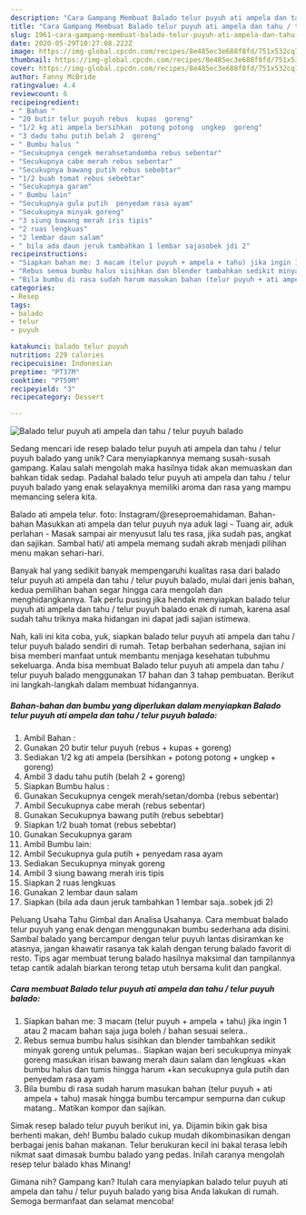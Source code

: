 ```yaml
---
description: "Cara Gampang Membuat Balado telur puyuh ati ampela dan tahu / telur puyuh balado Anti Gagal"
title: "Cara Gampang Membuat Balado telur puyuh ati ampela dan tahu / telur puyuh balado Anti Gagal"
slug: 1961-cara-gampang-membuat-balado-telur-puyuh-ati-ampela-dan-tahu-telur-puyuh-balado-anti-gagal
date: 2020-05-29T10:27:08.222Z
image: https://img-global.cpcdn.com/recipes/8e485ec3e688f8fd/751x532cq70/balado-telur-puyuh-ati-ampela-dan-tahu-telur-puyuh-balado-foto-resep-utama.jpg
thumbnail: https://img-global.cpcdn.com/recipes/8e485ec3e688f8fd/751x532cq70/balado-telur-puyuh-ati-ampela-dan-tahu-telur-puyuh-balado-foto-resep-utama.jpg
cover: https://img-global.cpcdn.com/recipes/8e485ec3e688f8fd/751x532cq70/balado-telur-puyuh-ati-ampela-dan-tahu-telur-puyuh-balado-foto-resep-utama.jpg
author: Fanny McBride
ratingvalue: 4.4
reviewcount: 6
recipeingredient:
- " Bahan "
- "20 butir telur puyuh rebus  kupas  goreng"
- "1/2 kg ati ampela bersihkan  potong potong  ungkep  goreng"
- "3 dadu tahu putih belah 2  goreng"
- " Bumbu halus "
- "Secukupnya cengek merahsetandomba rebus sebentar"
- "Secukupnya cabe merah rebus sebentar"
- "Secukupnya bawang putih rebus sebebtar"
- "1/2 buah tomat rebus sebebtar"
- "Secukupnya garam"
- " Bumbu lain"
- "Secukupnya gula putih  penyedam rasa ayam"
- "Secukupnya minyak goreng"
- "3 siung bawang merah iris tipis"
- "2 ruas lengkuas"
- "2 lembar daun salam"
- " bila ada daun jeruk tambahkan 1 lembar sajasobek jdi 2"
recipeinstructions:
- "Siapkan bahan me: 3 macam (telur puyuh + ampela + tahu) jika ingin 1 atau 2 macam bahan saja juga boleh / bahan sesuai selera.."
- "Rebus semua bumbu halus sisihkan dan blender tambahkan sedikit minyak goreng untuk pelumas.. Siapkan wajan beri secukupnya minyak goreng masukan irisan bawang merah daun salam dan lengkuas +kan bumbu halus dan tumis hingga harum +kan secukupnya gula putih dan penyedam rasa ayam"
- "Bila bumbu di rasa sudah harum masukan bahan (telur puyuh + ati ampela + tahu) masak hingga bumbu tercampur sempurna dan cukup matang.. Matikan kompor dan sajikan."
categories:
- Resep
tags:
- balado
- telur
- puyuh

katakunci: balado telur puyuh 
nutrition: 229 calories
recipecuisine: Indonesian
preptime: "PT37M"
cooktime: "PT59M"
recipeyield: "3"
recipecategory: Dessert

---
```



![Balado telur puyuh ati ampela dan tahu / telur puyuh balado](https://img-global.cpcdn.com/recipes/8e485ec3e688f8fd/751x532cq70/balado-telur-puyuh-ati-ampela-dan-tahu-telur-puyuh-balado-foto-resep-utama.jpg)

Sedang mencari ide resep balado telur puyuh ati ampela dan tahu / telur puyuh balado yang unik? Cara menyiapkannya memang susah-susah gampang. Kalau salah mengolah maka hasilnya tidak akan memuaskan dan bahkan tidak sedap. Padahal balado telur puyuh ati ampela dan tahu / telur puyuh balado yang enak selayaknya memiliki aroma dan rasa yang mampu memancing selera kita.

Balado ati ampela telur. foto: Instagram/@reseproemahidaman. Bahan-bahan Masukkan ati ampela dan telur puyuh nya aduk lagi - Tuang air, aduk perlahan - Masak sampai air menyusut lalu tes rasa, jika sudah pas, angkat dan sajikan. Sambal hati/ ati ampela memang sudah akrab menjadi pilihan menu makan sehari-hari.

Banyak hal yang sedikit banyak mempengaruhi kualitas rasa dari balado telur puyuh ati ampela dan tahu / telur puyuh balado, mulai dari jenis bahan, kedua pemilihan bahan segar hingga cara mengolah dan menghidangkannya. Tak perlu pusing jika hendak menyiapkan balado telur puyuh ati ampela dan tahu / telur puyuh balado enak di rumah, karena asal sudah tahu triknya maka hidangan ini dapat jadi sajian istimewa.


Nah, kali ini kita coba, yuk, siapkan balado telur puyuh ati ampela dan tahu / telur puyuh balado sendiri di rumah. Tetap berbahan sederhana, sajian ini bisa memberi manfaat untuk membantu menjaga kesehatan tubuhmu sekeluarga. Anda bisa membuat Balado telur puyuh ati ampela dan tahu / telur puyuh balado menggunakan 17 bahan dan 3 tahap pembuatan. Berikut ini langkah-langkah dalam membuat hidangannya.

<!--inarticleads1-->

##### Bahan-bahan dan bumbu yang diperlukan dalam menyiapkan Balado telur puyuh ati ampela dan tahu / telur puyuh balado:

1. Ambil  Bahan :
1. Gunakan 20 butir telur puyuh (rebus + kupas + goreng)
1. Sediakan 1/2 kg ati ampela (bersihkan + potong potong + ungkep + goreng)
1. Ambil 3 dadu tahu putih (belah 2 + goreng)
1. Siapkan  Bumbu halus :
1. Gunakan Secukupnya cengek merah/setan/domba (rebus sebentar)
1. Ambil Secukupnya cabe merah (rebus sebentar)
1. Gunakan Secukupnya bawang putih (rebus sebebtar)
1. Siapkan 1/2 buah tomat (rebus sebebtar)
1. Gunakan Secukupnya garam
1. Ambil  Bumbu lain:
1. Ambil Secukupnya gula putih + penyedam rasa ayam
1. Sediakan Secukupnya minyak goreng
1. Ambil 3 siung bawang merah iris tipis
1. Siapkan 2 ruas lengkuas
1. Gunakan 2 lembar daun salam
1. Siapkan  (bila ada daun jeruk tambahkan 1 lembar saja..sobek jdi 2)


Peluang Usaha Tahu Gimbal dan Analisa Usahanya. Cara membuat balado telur puyuh yang enak dengan menggunakan bumbu sederhana ada disini. Sambal balado yang bercampur dengan telur puyuh lantas disiramkan ke atasnya, jangan khawatir rasanya tak kalah dengan terung balado favorit di resto. Tips agar membuat terung balado hasilnya maksimal dan tampilannya tetap cantik adalah biarkan terong tetap utuh bersama kulit dan pangkal. 

<!--inarticleads2-->

##### Cara membuat Balado telur puyuh ati ampela dan tahu / telur puyuh balado:

1. Siapkan bahan me: 3 macam (telur puyuh + ampela + tahu) jika ingin 1 atau 2 macam bahan saja juga boleh / bahan sesuai selera..
1. Rebus semua bumbu halus sisihkan dan blender tambahkan sedikit minyak goreng untuk pelumas.. Siapkan wajan beri secukupnya minyak goreng masukan irisan bawang merah daun salam dan lengkuas +kan bumbu halus dan tumis hingga harum +kan secukupnya gula putih dan penyedam rasa ayam
1. Bila bumbu di rasa sudah harum masukan bahan (telur puyuh + ati ampela + tahu) masak hingga bumbu tercampur sempurna dan cukup matang.. Matikan kompor dan sajikan.


Simak resep balado telur puyuh berikut ini, ya. Dijamin bikin gak bisa berhenti makan, deh! Bumbu balado cukup mudah dikombinasikan dengan berbagai jenis bahan makanan. Telur berukuran kecil ini bakal terasa lebih nikmat saat dimasak bumbu balado yang pedas. Inilah caranya mengolah resep telur balado khas Minang! 

Gimana nih? Gampang kan? Itulah cara menyiapkan balado telur puyuh ati ampela dan tahu / telur puyuh balado yang bisa Anda lakukan di rumah. Semoga bermanfaat dan selamat mencoba!
